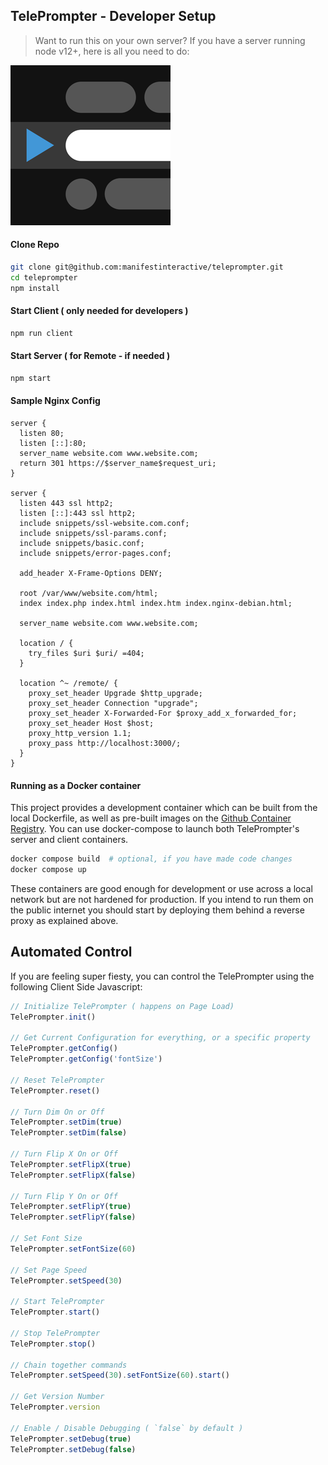 TelePrompter - Developer Setup
--

> Want to run this on your own server?  If you have a server running node v12+, here is all you need to do:

![icon](assets/img/icon-256x256.png "icon")


#### Clone Repo

```bash
git clone git@github.com:manifestinteractive/teleprompter.git
cd teleprompter
npm install
```

#### Start Client ( only needed for developers )

```bash
npm run client
```


#### Start Server ( for Remote - if needed )

```bash
npm start
```

#### Sample Nginx Config

```nginx
server {
  listen 80;
  listen [::]:80;
  server_name website.com www.website.com;
  return 301 https://$server_name$request_uri;
}

server {
  listen 443 ssl http2;
  listen [::]:443 ssl http2;
  include snippets/ssl-website.com.conf;
  include snippets/ssl-params.conf;
  include snippets/basic.conf;
  include snippets/error-pages.conf;

  add_header X-Frame-Options DENY;

  root /var/www/website.com/html;
  index index.php index.html index.htm index.nginx-debian.html;

  server_name website.com www.website.com;

  location / {
    try_files $uri $uri/ =404;
  }

  location ^~ /remote/ {
    proxy_set_header Upgrade $http_upgrade;
    proxy_set_header Connection "upgrade";
    proxy_set_header X-Forwarded-For $proxy_add_x_forwarded_for;
    proxy_set_header Host $host;
    proxy_http_version 1.1;
    proxy_pass http://localhost:3000/;
  }
}
```

#### Running as a Docker container

This project provides a development container which can be built from the local Dockerfile, as well as pre-built images on the [Github Container Registry](https://github.com/manifestinteractive/teleprompter/pkgs/container/teleprompter). You can use docker-compose to launch both TelePrompter's server and client containers.

```sh
docker compose build  # optional, if you have made code changes
docker compose up
```

These containers are good enough for development or use across a local network but are not hardened for production. If you intend to run them on the public internet you should start by deploying them behind a reverse proxy as explained above.

Automated Control
---

If you are feeling super fiesty, you can control the TelePrompter using the following Client Side Javascript:

```js
// Initialize TelePrompter ( happens on Page Load)
TelePrompter.init()

// Get Current Configuration for everything, or a specific property
TelePrompter.getConfig()
TelePrompter.getConfig('fontSize')

// Reset TelePrompter
TelePrompter.reset()

// Turn Dim On or Off
TelePrompter.setDim(true)
TelePrompter.setDim(false)

// Turn Flip X On or Off
TelePrompter.setFlipX(true)
TelePrompter.setFlipX(false)

// Turn Flip Y On or Off
TelePrompter.setFlipY(true)
TelePrompter.setFlipY(false)

// Set Font Size
TelePrompter.setFontSize(60)

// Set Page Speed
TelePrompter.setSpeed(30)

// Start TelePrompter
TelePrompter.start()

// Stop TelePrompter
TelePrompter.stop()

// Chain together commands
TelePrompter.setSpeed(30).setFontSize(60).start()

// Get Version Number
TelePrompter.version

// Enable / Disable Debugging ( `false` by default )
TelePrompter.setDebug(true)
TelePrompter.setDebug(false)
```
